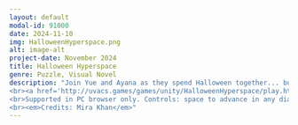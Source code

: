 ```yaml
---
layout: default
modal-id: 91000
date: 2024-11-10
img: HalloweenHyperspace.png
alt: image-alt
project-date: November 2024
title: Halloween Hyperspace
genre: Puzzle, Visual Novel
description: "Join Yue and Ayana as they spend Halloween together... but in an unfamiliar world?
<br><a href='http://uvacs.games/games/unity/HalloweenHyperspace/play.html'><b>Click here to embark on a spooky adventure and solve tricky puzzles to help the girls get back home in Halloween Hyperspace!</b></a>
<br>Supported in PC browser only. Controls: space to advance in any dialogue pop-ups (Visual Novel)/interact with pumpkin or Ayana (Overworld), arrow keys to move (Overworld), mouse click for any UI elements (Pumpkin). Additionally, R to reset Ayana's position (Overworld); however, this is usually not necessary to use.
<br><em>Credits: Mira Khan</em>"
---
```

